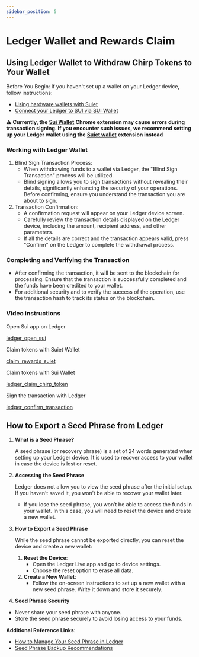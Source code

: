 ```yaml
---
sidebar_position: 5
---
```


# Ledger Wallet and Rewards Claim

## Using Ledger Wallet to Withdraw Chirp Tokens to Your Wallet

Before You Begin: If you haven't set up a wallet on your Ledger device, follow instructions:

* [Using hardware wallets with Suiet](https://docs.suiet.app/wallet/guides/using-hardware-wallet)
* [Connect your Ledger to SUI via SUI Wallet](https://support.ledger.com/article/10779621201949-zd)

**⚠️ Currently, the** [**Sui Wallet**](https://suiwallet.com/) **Chrome extension may cause errors during transaction signing. If you encounter such issues, we recommend setting up your Ledger wallet using the** [**Suiet wallet**](https://suiet.app/) **extension instead**

### Working with Ledger Wallet

1. Blind Sign Transaction Process:
   * When withdrawing funds to a wallet via Ledger, the "Blind Sign Transaction" process will be utilized.
   * Blind signing allows you to sign transactions without revealing their details, significantly enhancing the security of your operations. Before confirming, ensure you understand the transaction you are about to sign.
2. Transaction Confirmation:
   * A confirmation request will appear on your Ledger device screen.
   * Carefully review the transaction details displayed on the Ledger device, including the amount, recipient address, and other parameters.
   * If all the details are correct and the transaction appears valid, press "Confirm" on the Ledger to complete the withdrawal process.

### Completing and Verifying the Transaction

* After confirming the transaction, it will be sent to the blockchain for processing. Ensure that the transaction is successfully completed and the funds have been credited to your wallet.
* For additional security and to verify the success of the operation, use the transaction hash to track its status on the blockchain.

### Video instructions

Open Sui app on Ledger

[ledger\_open\_sui](../../docs/Chirp%20Network/Rewards/Ledger%20Wallet%20and%20Rewards%20Claim/media/ledger_open_sui.webm)

Claim tokens with Suiet Wallet

[claim\_rewards\_suiet](../../docs/Chirp%20Network/Rewards/Ledger%20Wallet%20and%20Rewards%20Claim/media/claim_rewards_suiet.webm)

Claim tokens with Sui Wallet

[ledger\_claim\_chirp\_token](../../docs/Chirp%20Network/Rewards/Ledger%20Wallet%20and%20Rewards%20Claim/media/ledger_claim_chirp_token.webm)

Sign the transaction with Ledger

[ledger\_confirm\_transaction](../../docs/Chirp%20Network/Rewards/Ledger%20Wallet%20and%20Rewards%20Claim/media/ledger_confirm_transaction.mp4)

## How to Export a Seed Phrase from Ledger

1.  **What is a Seed Phrase?**

    A seed phrase (or recovery phrase) is a set of 24 words generated when setting up your Ledger device. It is used to recover access to your wallet in case the device is lost or reset.
2.  **Accessing the Seed Phrase**

    Ledger does not allow you to view the seed phrase after the initial setup. If you haven’t saved it, you won’t be able to recover your wallet later.

    * If you lose the seed phrase, you won’t be able to access the funds in your wallet. In this case, you will need to reset the device and create a new wallet.
3.  **How to Export a Seed Phrase**

    While the seed phrase cannot be exported directly, you can reset the device and create a new wallet:

    1. **Reset the Device**:
       * Open the Ledger Live app and go to device settings.
       * Choose the reset option to erase all data.
    2. **Create a New Wallet**:
       * Follow the on-screen instructions to set up a new wallet with a new seed phrase. Write it down and store it securely.
4. **Seed Phrase Security**

* Never share your seed phrase with anyone.
* Store the seed phrase securely to avoid losing access to your funds.

**Additional Reference Links**:

* [How to Manage Your Seed Phrase in Ledger](https://support.ledger.com/article/4404382560913-zd)
* [Seed Phrase Backup Recommendations](https://support.ledger.com/article/8154109204509-zd)
